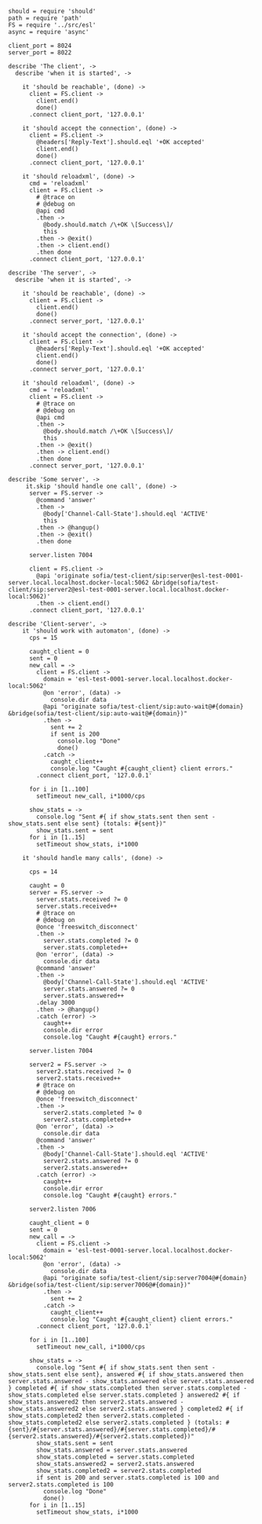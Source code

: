     should = require 'should'
    path = require 'path'
    FS = require '../src/esl'
    async = require 'async'

    client_port = 8024
    server_port = 8022

    describe 'The client', ->
      describe 'when it is started', ->

        it 'should be reachable', (done) ->
          client = FS.client ->
            client.end()
            done()
          .connect client_port, '127.0.0.1'

        it 'should accept the connection', (done) ->
          client = FS.client ->
            @headers['Reply-Text'].should.eql '+OK accepted'
            client.end()
            done()
          .connect client_port, '127.0.0.1'

        it 'should reloadxml', (done) ->
          cmd = 'reloadxml'
          client = FS.client ->
            # @trace on
            # @debug on
            @api cmd
            .then ->
              @body.should.match /\+OK \[Success\]/
              this
            .then -> @exit()
            .then -> client.end()
            .then done
          .connect client_port, '127.0.0.1'

    describe 'The server', ->
      describe 'when it is started', ->

        it 'should be reachable', (done) ->
          client = FS.client ->
            client.end()
            done()
          .connect server_port, '127.0.0.1'

        it 'should accept the connection', (done) ->
          client = FS.client ->
            @headers['Reply-Text'].should.eql '+OK accepted'
            client.end()
            done()
          .connect server_port, '127.0.0.1'

        it 'should reloadxml', (done) ->
          cmd = 'reloadxml'
          client = FS.client ->
            # @trace on
            # @debug on
            @api cmd
            .then ->
              @body.should.match /\+OK \[Success\]/
              this
            .then -> @exit()
            .then -> client.end()
            .then done
          .connect server_port, '127.0.0.1'

    describe 'Some server', ->
         it.skip 'should handle one call', (done) ->
          server = FS.server ->
            @command 'answer'
            .then ->
              @body['Channel-Call-State'].should.eql 'ACTIVE'
              this
            .then -> @hangup()
            .then -> @exit()
            .then done

          server.listen 7004

          client = FS.client ->
            @api 'originate sofia/test-client/sip:server@esl-test-0001-server.local.localhost.docker-local:5062 &bridge(sofia/test-client/sip:server2@esl-test-0001-server.local.localhost.docker-local:5062)'
            .then -> client.end()
          .connect client_port, '127.0.0.1'

    describe 'Client-server', ->
        it 'should work with automaton', (done) ->
          cps = 15

          caught_client = 0
          sent = 0
          new_call = ->
            client = FS.client ->
              domain = 'esl-test-0001-server.local.localhost.docker-local:5062'
              @on 'error', (data) ->
                console.dir data
              @api "originate sofia/test-client/sip:auto-wait@#{domain} &bridge(sofia/test-client/sip:auto-wait@#{domain})"
              .then ->
                sent += 2
                if sent is 200
                  console.log "Done"
                  done()
              .catch ->
                caught_client++
                console.log "Caught #{caught_client} client errors."
            .connect client_port, '127.0.0.1'

          for i in [1..100]
            setTimeout new_call, i*1000/cps

          show_stats = ->
            console.log "Sent #{ if show_stats.sent then sent - show_stats.sent else sent} (totals: #{sent})"
            show_stats.sent = sent
          for i in [1..15]
            setTimeout show_stats, i*1000

        it 'should handle many calls', (done) ->

          cps = 14

          caught = 0
          server = FS.server ->
            server.stats.received ?= 0
            server.stats.received++
            # @trace on
            # @debug on
            @once 'freeswitch_disconnect'
            .then ->
              server.stats.completed ?= 0
              server.stats.completed++
            @on 'error', (data) ->
              console.dir data
            @command 'answer'
            .then ->
              @body['Channel-Call-State'].should.eql 'ACTIVE'
              server.stats.answered ?= 0
              server.stats.answered++
            .delay 3000
            .then -> @hangup()
            .catch (error) ->
              caught++
              console.dir error
              console.log "Caught #{caught} errors."

          server.listen 7004

          server2 = FS.server ->
            server2.stats.received ?= 0
            server2.stats.received++
            # @trace on
            # @debug on
            @once 'freeswitch_disconnect'
            .then ->
              server2.stats.completed ?= 0
              server2.stats.completed++
            @on 'error', (data) ->
              console.dir data
            @command 'answer'
            .then ->
              @body['Channel-Call-State'].should.eql 'ACTIVE'
              server2.stats.answered ?= 0
              server2.stats.answered++
            .catch (error) ->
              caught++
              console.dir error
              console.log "Caught #{caught} errors."

          server2.listen 7006

          caught_client = 0
          sent = 0
          new_call = ->
            client = FS.client ->
              domain = 'esl-test-0001-server.local.localhost.docker-local:5062'
              @on 'error', (data) ->
                console.dir data
              @api "originate sofia/test-client/sip:server7004@#{domain} &bridge(sofia/test-client/sip:server7006@#{domain})"
              .then ->
                sent += 2
              .catch ->
                caught_client++
                console.log "Caught #{caught_client} client errors."
            .connect client_port, '127.0.0.1'

          for i in [1..100]
            setTimeout new_call, i*1000/cps

          show_stats = ->
            console.log "Sent #{ if show_stats.sent then sent - show_stats.sent else sent}, answered #{ if show_stats.answered then server.stats.answered - show_stats.answered else server.stats.answered } completed #{ if show_stats.completed then server.stats.completed - show_stats.completed else server.stats.completed } answered2 #{ if show_stats.answered2 then server2.stats.answered - show_stats.answered2 else server2.stats.answered } completed2 #{ if show_stats.completed2 then server2.stats.completed - show_stats.completed2 else server2.stats.completed } (totals: #{sent}/#{server.stats.answered}/#{server.stats.completed}/#{server2.stats.answered}/#{server2.stats.completed})"
            show_stats.sent = sent
            show_stats.answered = server.stats.answered
            show_stats.completed = server.stats.completed
            show_stats.answered2 = server2.stats.answered
            show_stats.completed2 = server2.stats.completed
            if sent is 200 and server.stats.completed is 100 and server2.stats.completed is 100
              console.log "Done"
              done()
          for i in [1..15]
            setTimeout show_stats, i*1000

